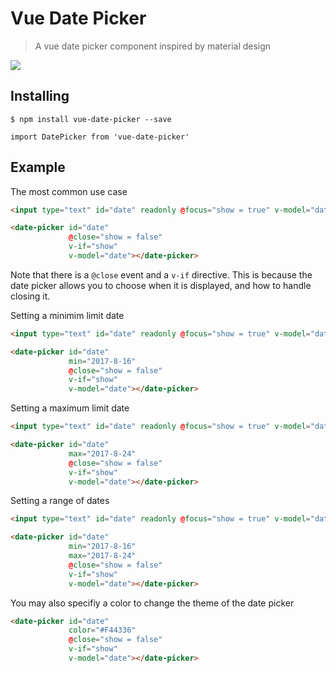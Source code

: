 # Vue Date Picker

> A vue date picker component inspired by material design

![](http://i.imgur.com/YNrnrVD.png)

## Installing

`$ npm install vue-date-picker --save`

`import DatePicker from 'vue-date-picker'`

## Example

The most common use case

```html
<input type="text" id="date" readonly @focus="show = true" v-model="date">

<date-picker id="date"
             @close="show = false"
             v-if="show"
             v-model="date"></date-picker>
```

Note that there is a `@close` event and a `v-if` directive. This is because the date picker allows you to choose when it is displayed, and how to handle closing it.

Setting a minimim limit date

```html
<input type="text" id="date" readonly @focus="show = true" v-model="date">

<date-picker id="date"
             min="2017-8-16"
             @close="show = false"
             v-if="show"
             v-model="date"></date-picker>
```

Setting a maximum limit date


```html
<input type="text" id="date" readonly @focus="show = true" v-model="date">

<date-picker id="date"
             max="2017-8-24"
             @close="show = false"
             v-if="show"
             v-model="date"></date-picker>
```

Setting a range of dates

```html
<input type="text" id="date" readonly @focus="show = true" v-model="date">

<date-picker id="date"
             min="2017-8-16"
             max="2017-8-24"
             @close="show = false"
             v-if="show"
             v-model="date"></date-picker>
```

You may also specifiy a color to change the theme of the date picker

```html
<date-picker id="date"
             color="#F44336"
             @close="show = false"
             v-if="show"
             v-model="date"></date-picker>
```
